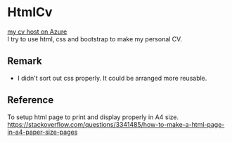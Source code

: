 # HtmlCv

[my cv host on Azure](https://gray-beach-0a5347000.3.azurestaticapps.net/)\
I try to use html, css and bootstrap to make my personal CV.

## Remark

- I didn't sort out css properly. It could be arranged more reusable.

## Reference

To setup html page to print and display properly in A4 size.\
https://stackoverflow.com/questions/3341485/how-to-make-a-html-page-in-a4-paper-size-pages